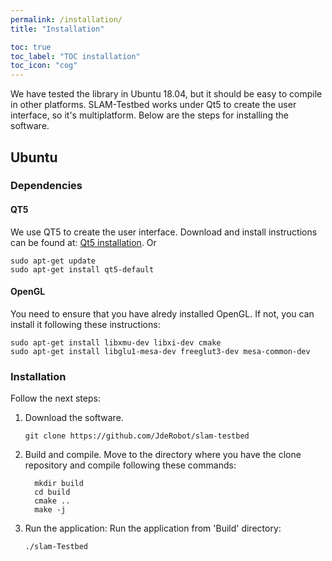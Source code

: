 ```yaml
---
permalink: /installation/
title: "Installation"

toc: true
toc_label: "TOC installation"
toc_icon: "cog"
---
```


We have tested the library in Ubuntu 18.04, but it should be easy to compile in other platforms.
SLAM-Testbed works under Qt5 to create the user interface, so it's multiplatform. Below are the steps for installing the software.

## Ubuntu
### Dependencies

#### QT5
We use QT5 to create the user interface. Download and install instructions can be found at: [Qt5 installation](https://wiki.qt.io/Install_Qt_5_on_Ubuntu). Or 
```
sudo apt-get update
sudo apt-get install qt5-default
```

#### OpenGL
You need to ensure that you have alredy installed OpenGL. If not, you can install it following these instructions:
 
```
sudo apt-get install libxmu-dev libxi-dev cmake
sudo apt-get install libglu1-mesa-dev freeglut3-dev mesa-common-dev
```


### Installation

Follow the next steps:

1. Download the software.

    ```
    git clone https://github.com/JdeRobot/slam-testbed
    ```

2. Build and compile.
    Move to the directory where you have the clone repository and compile following these commands:

    ```
	  mkdir build
	  cd build
	  cmake ..
	  make -j
    ```

3. Run the application:
	Run the application from 'Build' directory:

	```
	./slam-Testbed
	```


